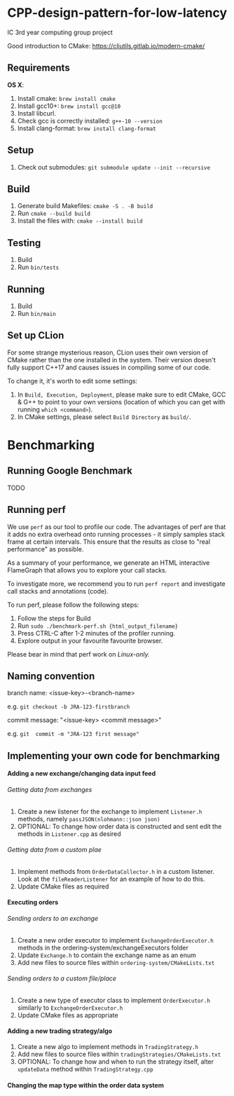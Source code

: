 # CPP-design-pattern-for-low-latency

IC 3rd year computing group project

Good introduction to CMake: https://cliutils.gitlab.io/modern-cmake/

## Requirements
**OS X**:

1. Install cmake: `brew install cmake`
1. Install gcc10+: `brew install gcc@10`
1. Install libcurl.
1. Check gcc is correctly installed: `g++-10 --version`
1. Install clang-format: `brew install clang-format`

## Setup
1. Check out submodules: `git submodule update --init --recursive`

## Build
1. Generate build Makefiles: `cmake -S . -B build`
1. Run `cmake --build build`
1. Install the files with: `cmake --install build`

## Testing
1. Build
2. Run `bin/tests`

## Running
1. Build
2. Run `bin/main`

## Set up CLion
For some strange mysterious reason, CLion uses their own version of CMake 
rather than the one installed in the system. Their version doesn't fully 
support C++17 and causes issues in compiling some of our code. 

To change it, it's worth to edit some settings:

1. In `Build, Execution, Deployment`, please make sure to edit CMake, GCC \& 
   G++ to point to your own versions (location of which you can get with 
   running `which <command>`).
1. In CMake settings, please select `Build Directory` as `build/`.

# Benchmarking

## Running Google Benchmark
TODO

## Running perf

We use `perf` as our tool to profile our code. The advantages of perf are that it adds no extra overhead onto running processes - it simply samples stack frame at certain intervals. This ensure that the results as close to "real performance" as possible.

As a summary of your performance, we generate an HTML interactive FlameGraph that allows you to explore your call stacks.

To investigate more, we recommend you to run `perf report` and investigate call stacks and annotations (code).

To run perf, please follow the following steps:

1. Follow the steps for Build
1. Run `sudo ./benchmark-perf.sh {html_output_filename}`
1. Press CTRL-C after 1-2 minutes of the profiler running.
1. Explore output in your favourite favourite browser.

Please bear in mind that perf work on *Linux-only.*

## Naming convention

branch name: \<issue-key\>-\<branch-name\>

e.g. `git checkout -b JRA-123-firstbranch`

commit message: "\<issue-key\> \<commit message\>"

e.g. `git  commit -m "JRA-123 first message"`

## Implementing your own code for benchmarking

#### Adding a new exchange/changing data input feed  

###### Getting data from exchanges 
1. Create a new listener for the exchange to implement `Listener.h` methods, namely `passJSON(nlohmann::json json)`
2. OPTIONAL: To change how order data is constructed and sent edit the methods in `Listener.cpp` as desired

###### Getting data from a custom plae
1. Implement methods from `OrderDataCollector.h` in a custom listener. Look at the `fileReaderListener` for an example
of how to do this.
2. Update CMake files as required

#### Executing orders

###### Sending orders to an exchange 

1. Create a new order executor to implement `ExchangeOrderExecutor.h` methods in the ordering-system/exchangeExecutors folder
2. Update `Exchange.h` to contain the exchange name as an enum
3. Add new files to source files within `ordering-system/CMakeLists.txt`

###### Sending orders to a custom file/place

1. Create a new type of executor class to implement `OrderExecutor.h` similarly to `ExchangeOrderExecutor.h`
2. Update CMake files as appropriate

#### Adding a new trading strategy/algo

1. Create a new algo to implement methods in `TradingStrategy.h`
2. Add new files to source files within `tradingStrategies/CMakeLists.txt`
3. OPTIONAL: To change how and when to run the strategy itself, alter `updateData` method within `TradingStrategy.cpp`

#### Changing the map type within the order data system 

